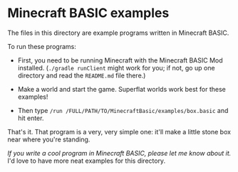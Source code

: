 # Minecraft BASIC examples

The files in this directory are example programs written in Minecraft BASIC.

To run these programs:

*   First, you need to be running Minecraft
    with the Minecraft BASIC Mod installed.
    (`./gradle runClient` might work for you;
    if not, go up one directory and read the `README.md` file there.)

*   Make a world and start the game. Superflat worlds work best for these examples!

*   Then type `/run /FULL/PATH/TO/MinecraftBasic/examples/box.basic` and hit enter.

That's it. That program is a very, very simple one:
it'll make a little stone box near where you're standing. 

*If you write a cool program in Minecraft BASIC, please let me know about it.*
I'd love to have more neat examples for this directory.
